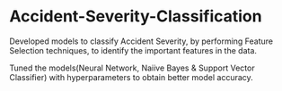 # Accident-Severity-Classification
Developed models to classify Accident Severity, by performing Feature Selection techniques, to identify the important features in the data.

Tuned the models(Neural Network, Naiive Bayes & Support Vector Classifier) with hyperparameters to obtain better model accuracy. 
